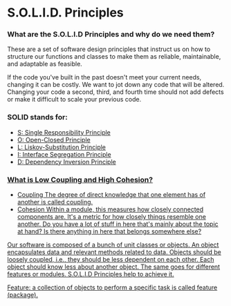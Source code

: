 # S.O.L.I.D. Principles

### What are the S.O.L.I.D Principles and why do we need them?
These are a set of software design principles that instruct us on how to structure our functions and classes to make them as reliable, maintainable, and adaptable as feasible.

If the code you've built in the past doesn't meet your current needs, changing it can be costly. We want to jot down any code that will be altered. Changing your code a second, third, and fourth time should not add defects or make it difficult to scale your previous code.

### SOLID stands for:
- <a href="https://github.com/Robert1802/CSharp-SOLID/tree/master/1_S_Single_Responsibility_Principle">S: Single Responsibility Principle
- <a href="https://github.com/Robert1802/CSharp-SOLID/tree/master/2_O_Open_Closed_Principle">O: Open-Closed Principle
- <a href="https://github.com/Robert1802/CSharp-SOLID/tree/master/3_L_Liskov_Substitution_Principle">L: Liskov-Substitution Principle
- <a href="https://github.com/Robert1802/CSharp-SOLID/tree/master/4_I_Interface_Segregation_Principle">I: Interface Segregation Principle
- <a href="https://github.com/Robert1802/CSharp-SOLID/tree/master/5_D_Dependency_Inversion_Principle">D: Dependency Inversion Principle

### What is Low Coupling and High Cohesion?
*  Coupling
The degree of direct knowledge that one element has of another is called coupling.
* Cohesion
Within a module, this measures how closely connected components are. It's a metric for how closely things resemble one another. Do you have a lot of stuff in here that's mainly about the topic at hand? Is there anything in here that belongs somewhere else?

Our software is composed of a bunch of unit classes or objects. An object encapsulates data and relevant methods related to data. Objects should be loosely coupled, i.e., they should be less dependent on each other. Each object should know less about another object. The same goes for different features or modules. S.O.L.I.D Principles help to achieve it.

Feature: a collection of objects to perform a specific task is called feature (package).